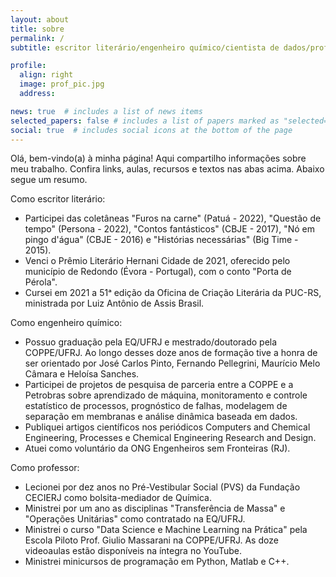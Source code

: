 ```yaml
---
layout: about
title: sobre
permalink: /
subtitle: escritor literário/engenheiro químico/cientista de dados/professor.

profile:
  align: right
  image: prof_pic.jpg
  address:

news: true  # includes a list of news items
selected_papers: false # includes a list of papers marked as "selected={true}"
social: true  # includes social icons at the bottom of the page
---
```


Olá, bem-vindo(a) à minha página! Aqui compartilho informações sobre meu trabalho. Confira links, aulas, recursos e textos nas abas acima. Abaixo segue um resumo.

Como escritor literário:

- Participei das coletâneas "Furos na carne" (Patuá - 2022), "Questão de tempo" (Persona - 2022), "Contos fantásticos" (CBJE - 2017), "Nó em pingo d'água" (CBJE - 2016) e "Histórias necessárias" (Big Time - 2015).
- Venci o Prêmio Literário Hernani Cidade de 2021, oferecido pelo município de Redondo (Évora - Portugal), com o conto "Porta de Pérola".
- Cursei em 2021 a 51ᵃ edição da Oficina de Criação Literária da PUC-RS, ministrada por Luiz Antônio de Assis Brasil.


Como engenheiro químico:

- Possuo graduação pela EQ/UFRJ e mestrado/doutorado pela COPPE/UFRJ. Ao longo desses doze anos de formação tive a honra de ser orientado por José Carlos Pinto, Fernando Pellegrini, Maurício  Melo Câmara e Heloísa Sanches.
- Participei de projetos de pesquisa de parceria entre a COPPE e a Petrobras sobre aprendizado de máquina, monitoramento e controle estatístico de processos, prognóstico de falhas, modelagem de separação em membranas e análise dinâmica baseada em dados.
- Publiquei artigos científicos nos periódicos Computers and Chemical Engineering, Processes e Chemical Engineering Research and Design.
- Atuei como voluntário da ONG Engenheiros sem Fronteiras (RJ).

Como professor: 

- Lecionei por dez anos no Pré-Vestibular Social (PVS) da Fundação CECIERJ como bolsita-mediador de Química.
- Ministrei por um ano as disciplinas "Transferência de Massa" e "Operações Unitárias" como contratado na EQ/UFRJ.
- Ministrei o curso "Data Science e Machine Learning na Prática" pela Escola Piloto Prof. Giulio Massarani na COPPE/UFRJ. As doze videoaulas estão disponíveis na íntegra no YouTube.
- Ministrei minicursos de programação em Python, Matlab e C++.
